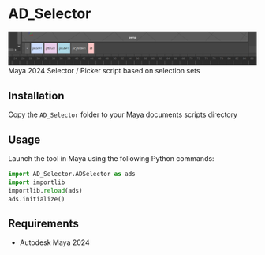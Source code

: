 # AD_Selector
<img src="screenshots/ads_1.png" width="1000" alt="Description">
Maya 2024 Selector / Picker script based on selection sets

## Installation

Copy the `AD_Selector` folder to your Maya documents scripts directory

## Usage

Launch the tool in Maya using the following Python commands:

```python
import AD_Selector.ADSelector as ads
import importlib
importlib.reload(ads)
ads.initialize()
```

## Requirements

- Autodesk Maya 2024
